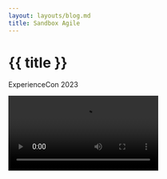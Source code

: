 ```yaml
---
layout: layouts/blog.md
title: Sandbox Agile
---
```


# {{ title }}
ExperienceCon 2023

<video controls>
  <source src="/assets/video/sandbox-agile.mp4" type="video/mp4">
Your browser does not support the video tag.
</video>
